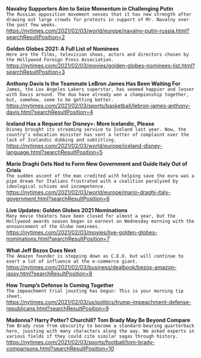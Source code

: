 **Navalny Supporters Aim to Seize Momentum in Challenging Putin**\
`The Russian opposition movement senses that it has new strength after drawing out large crowds for protests in support of Mr. Navalny over the past few weeks.`\
https://nytimes.com/2021/02/03/world/europe/navalny-putin-russia.html?searchResultPosition=2

**Golden Globes 2021: A Full List of Nominees**\
`Here are the films, television shows, actors and directors chosen by the Hollywood Foreign Press Association.`\
https://nytimes.com/2021/02/03/movies/golden-globes-nominees-list.html?searchResultPosition=3

**Anthony Davis Is the Teammate LeBron James Has Been Waiting For**\
`James, the Los Angeles Lakers superstar, has seemed happier and looser with Davis around. The duo have already won a championship together, but, somehow, seem to be getting better.`\
https://nytimes.com/2021/02/03/sports/basketball/lebron-james-anthony-davis.html?searchResultPosition=4

**Iceland Has a Request for Disney+: More Icelandic, Please**\
`Disney brought its streaming service to Iceland last year. Now, the country’s education minister has sent a letter of complaint over the lack of Icelandic dubbing and subtitling.`\
https://nytimes.com/2021/02/03/world/europe/iceland-disney-language.html?searchResultPosition=5

**Mario Draghi Gets Nod to Form New Government and Guide Italy Out of Crisis**\
`The sudden ascent of the man credited with helping save the euro was a pipe dream for Italians frustrated with a coalition paralyzed by ideological schisms and incompetence.`\
https://nytimes.com/2021/02/03/world/europe/mario-draghi-italy-government.html?searchResultPosition=6

**Live Updates: Golden Globes 2021 Nominations**\
`Many movie theaters have been closed for almost a year, but the Hollywood awards season began in earnest on Wednesday morning with the announcement of the Globe nominees.`\
https://nytimes.com/2021/02/03/movies/live-golden-globes-nominations.html?searchResultPosition=7

**What Jeff Bezos Does Next**\
`The Amazon founder is stepping down as C.E.O. but will continue to exert a lot of influence at the e-commerce giant.`\
https://nytimes.com/2021/02/03/business/dealbook/bezos-amazon-jassy.html?searchResultPosition=8

**How Trump’s Defense Is Coming Together**\
`The impeachment trial jousting has begun: This is your morning tip sheet.`\
https://nytimes.com/2021/02/03/us/politics/trump-impeachment-defense-republicans.html?searchResultPosition=9

**Madonna? Harry Potter? Churchill? Tom Brady May Be Beyond Compare**\
`Tom Brady rose from obscurity to become a standard-bearing quarterback hero, jousting with many characters along the way. We asked experts in various fields if they could cite similar sagas through history.`\
https://nytimes.com/2021/02/03/sports/football/tom-brady-comparisons.html?searchResultPosition=10

